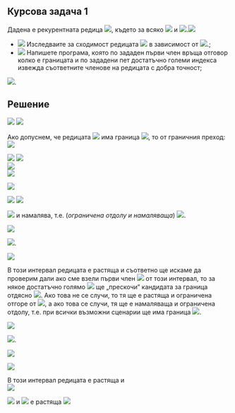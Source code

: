 ## Курсова задача 1
Дадена е рекурентната редица <img src="https://latex.codecogs.com/svg.latex?\{a_n\}_{n=1}^{\infty}">, където за всяко <img src="https://latex.codecogs.com/svg.latex?n\in{N},{\;}a_{n+1}=F(a_n)"> и <img src="https://latex.codecogs.com/svg.latex?а_1=\lambda">.<img src="https://latex.codecogs.com/svg.latex?">
- <img src="https://latex.codecogs.com/svg.latex?a)"> Изследваите за сходимост редицата <img src="https://latex.codecogs.com/svg.latex?\{a_n\}"> в зависимост от <img src="https://latex.codecogs.com/svg.latex?\lambda">.\;
- <img src="https://latex.codecogs.com/svg.latex?b)"> Напишете програма, която по зададен първи член връща отговор колко е границата и по зададени пет достатъчно големи индекса извежда съответните членове на редицата с добра точност;

<img src="https://latex.codecogs.com/svg.latex?\boxed{62.}{\;}F(x)=\frac{-2x-9}{x^2+7x+13},{\;}\lambda\in{\mathbb{R}}">.

## Решение

<img src="https://latex.codecogs.com/svg.latex?a)"> 

<img src="https://latex.codecogs.com/svg.latex?a_{n+1}=\frac{-2a_n-9}{a_n^2+7a_n+13},{\;}a_1=\lambda\in{\mathbb{R}}">

Ако допуснем, че редицата <img src="https://latex.codecogs.com/svg.latex?\{a_n\}_{n=1}^{\infty}"> има граница <img src="https://latex.codecogs.com/svg.latex?\lim_{n\rightarrow\infty}a_n=l">, то от граничния преход: <img src="https://latex.codecogs.com/svg.latex?l=\frac{-2l-9}{l^2+7l+13}\Leftrightarrow">

<img src="https://latex.codecogs.com/svg.latex?l^3+7l^2+13l=-2l-9\Leftrightarrow{l^3+7l^2+15l+9=0}\Leftrightarrow{l^3+l^2+6l^2+6l+9l+9=0}">

<img src="https://latex.codecogs.com/svg.latex?\Leftrightarrow{l^2(l+1)+6l(l+1)+9(l+1)=0}\Leftrightarrow{(l^2+6l+9)(l+1)=0}\Leftrightarrow{(l+3)^2(l+1)=0}">
<br>
<img src="https://latex.codecogs.com/svg.latex?a_{n+1}-a_n=\frac{-(a_n+1)(a_n+3)^2}{a_n^2+7a_n+13}">
<br>
<img src="https://latex.codecogs.com/svg.latex?sign(a_{n+1}-a_n)">

![](https://github.com/andy489/Data_Structures_and_Algorithms_CPP/blob/master/assets/DIC%2001.png)

<img src="https://latex.codecogs.com/svg.latex?1.){\;}\boxed{\lambda\in(-1;\infty)}"> 

<img src="https://latex.codecogs.com/svg.latex?a_{n+1}-(-1)=\frac{-2a_a-9}{a_n^2+7a_n+13}+1=\frac{-2a_n-9+a_n^2+7a_n+13}{a_n^2+7a_n+13}=">

<img src="https://latex.codecogs.com/svg.latex?=\frac{a_n^2+5a_n+4}{a_n^2+7_n+13}=\frac{(a_n+4)(a_n+1)}{denom.>0}\Rightarrow{a_{n+1>-1}}"> и намалява, т.е. (*ограничена отдолу и намаляваща*) <img src="https://latex.codecogs.com/svg.latex?\Rightarrow{\lim_{n\rightarrow\infty}a_n=-1}">.

<img src="https://latex.codecogs.com/svg.latex?2.){\;}\boxed{\lambda{=-1}}"> 

<img src="https://latex.codecogs.com/svg.latex?a_{n+1}-a_n=0\Rightarrowa_{n+1}=a_n=\cdots{=}a_1=-1\Rightarrow\lim_{n\rightarrow\infty}a_n=-1">.

<img src="https://latex.codecogs.com/svg.latex?3.){\;}\boxed{\lambda\in(-3;-1)}"> 

В този интервал редицата е растяща и съответно ще искаме да проверим дали ако сме взели първи член <img src="https://latex.codecogs.com/svg.latex?a_1=\lambda"> от този интервал, то за някое достатъчно голямо <img src="https://latex.codecogs.com/svg.latex?n:a_n"> ще „прескочи“ кандидата за граница отдясно <img src="https://latex.codecogs.com/svg.latex?n:-1">. Ако това не се случи, то тя ще е растяща и ограничена отгоре от <img src="https://latex.codecogs.com/svg.latex?n:-1">, а ако това се случи, тя ще е намаляваща и ограничена отдолу, т.е. при всички възможни сценарии ще има граница <img src="https://latex.codecogs.com/svg.latex?\lim_{n\rightarrow\infty}a_n=-1">.

<img src="https://latex.codecogs.com/svg.latex?4.){\;}\boxed{\lambda{=-3}}"> 

<img src="https://latex.codecogs.com/svg.latex?a_{n+1}-a_n=0\Rightarrowa_{n+1}=a_n=\cdots{=a_1}=\lambda=-3\Rightarrow\lim_{n\rightarrow\infty}a_n=-3">.

![](https://github.com/andy489/Data_Structures_and_Algorithms_CPP/blob/master/assets/DIC%2002.png)

<img src="https://latex.codecogs.com/svg.latex?5.){\;}\boxed{\lambda\in(-4;-3)}"> 

В този интервал редицата е растяща и<br>
<img src="https://latex.codecogs.com/svg.latex?a_{n+1}-(-3)=\frac{-2a_n-9}{a_n^2+7a_n+13}+3=\frac{3a_n^2+19a_n+30}{denom.>0}=\frac{3(a_n+\frac{10}{3})(a_n+3)}{denom.>0}">

<img src="https://latex.codecogs.com/svg.latex?5.1.){\;}\boxed{\lambda\in(\frac{-10}{3};-3)}:a_{n+1}-(-3)<0"> и <img src="https://latex.codecogs.com/svg.latex?\{a_n\}"> е растяща <img src="https://latex.codecogs.com/svg.latex?\rightarrow{\lim_{n\rightarrow{\infty}}a_n=-3}"> 

